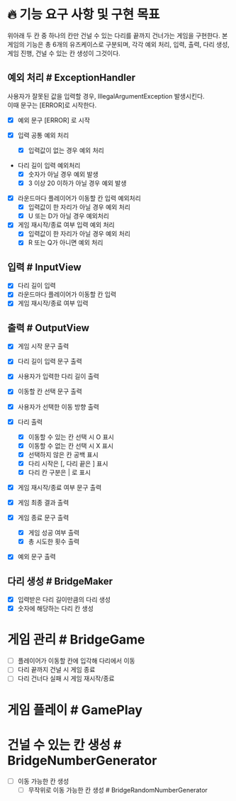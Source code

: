 # 🔥 기능 요구 사항 및 구현 목표
위아래 두 칸 중 하나의 칸만 건널 수 있는 다리를 끝까지 건너가는 게임을 구현한다.
본 게임의 기능은 총 6개의 유즈케이스로 구분되며,
각각 예외 처리, 입력, 출력, 다리 생성, 게임 진행, 건널 수 있는 칸 생성이 그것이다.

## 예외 처리 # ExceptionHandler
사용자가 잘못된 값을 입력할 경우, IllegalArgumentException 발생시킨다.  
이때 문구는 [ERROR]로 시작한다.
- [x] 예외 문구 [ERROR] 로 시작

- [x] 입력 공통 예외 처리
  - [x] 입력값이 없는 경우 예외 처리

- 다리 길이 입력 예외처리 
  - [x] 숫자가 아닐 경우 예외 발생
  - [x] 3 이상 20 이하가 아닐 경우 예외 발생

- [x] 라운드마다 플레이어가 이동할 칸 입력 예외처리
  - [x] 입력값이 한 자리가 아닐 경우 예외 처리 
  - [x] U 또는 D가 아닐 경우 예외처리

- [x] 게임 재시작/종료 여부 입력 예외 처리
  - [x] 입력값이 한 자리가 아닐 경우 예외 처리
  - [x] R 또는 Q가 아니면 예외 처리

## 입력 # InputView
- [x] 다리 길이 입력
- [x] 라운드마다 플레이어가 이동할 칸 입력
- [x] 게임 재시작/종료 여부 입력

## 출력 # OutputView
- [x] 게임 시작 문구 출력
- [x] 다리 길이 입력 문구 출력
- [x] 사용자가 입력한 다리 길이 출력
- [x] 이동할 칸 선택 문구 출력
- [x] 사용자가 선택한 이동 방향 출력

- [x] 다리 출력
  - [x] 이동할 수 있는 칸 선택 시 O 표시
  - [x] 이동할 수 없는 칸 선택 시 X 표시
  - [x] 선택하지 않은 칸 공백 표시
  - [x] 다리 시작은 [, 다리 끝은 ] 표시
  - [x] 다리 칸 구분은 | 로 표시

- [x] 게임 재시작/종료 여부 문구 출력
- [x] 게임 최종 결과 출력
- [x] 게임 종료 문구 출력
  - [x] 게임 성공 여부 출력
  - [x] 총 시도한 횟수 출력

- [x] 예외 문구 출력

## 다리 생성 # BridgeMaker
- [x] 입력받은 다리 길이만큼의 다리 생성
- [x] 숫자에 해당하는 다리 칸 생성

# 게임 관리 # BridgeGame
- [ ] 플레이어가 이동할 칸에 입각해 다리에서 이동
- [ ] 다리 끝까지 건널 시 게임 종료
- [ ] 다리 건너다 실패 시 게임 재시작/종료

# 게임 플레이 # GamePlay


# 건널 수 있는 칸 생성 # BridgeNumberGenerator
- [ ] 이동 가능한 칸 생성
  - [ ] 무작위로 이동 가능한 칸 생성 # BridgeRandomNumberGenerator